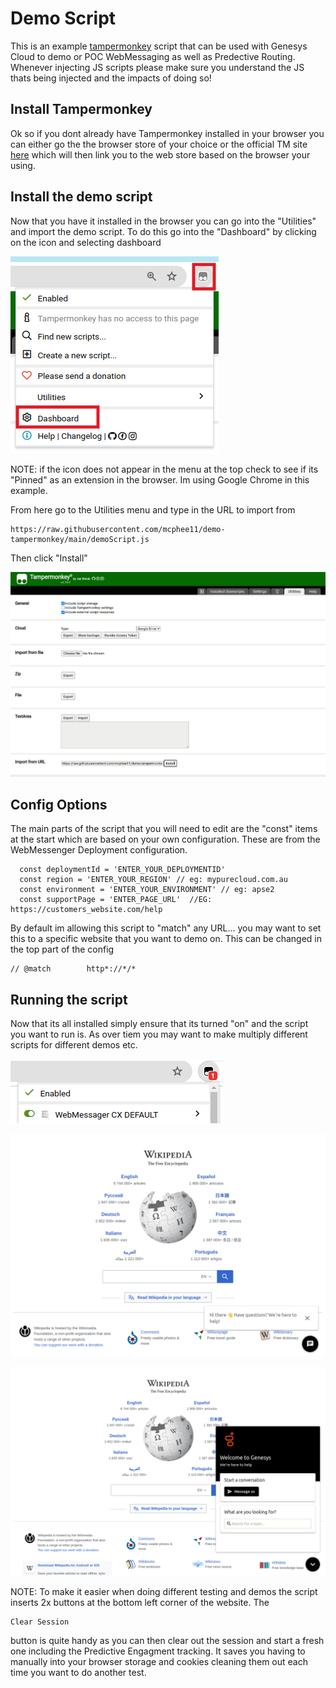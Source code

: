 # Demo Script

This is an example [tampermonkey](https://www.tampermonkey.net/) script that can be used with Genesys Cloud to demo or POC WebMessaging as well as Predective Routing. Whenever injecting JS scripts please make sure you understand the JS thats being injected and the impacts of doing so!

## Install Tampermonkey

Ok so if you dont already have Tampermonkey installed in your browser you can either go the the browser store of your choice or the official TM site [here](https://www.tampermonkey.net/) which will then link you to the web store based on the browser your using.

## Install the demo script

Now that you have it installed in the browser you can go into the "Utilities" and import the demo script. To do this go into the "Dashboard" by clicking on the icon and selecting dashboard

![](/docs/images/menu.png?raw=true)

NOTE: if the icon does not appear in the menu at the top check to see if its "Pinned" as an extension in the browser. Im using Google Chrome in this example.

From here go to the Utilities menu and type in the URL to import from

```
https://raw.githubusercontent.com/mcphee11/demo-tampermonkey/main/demoScript.js
```

Then click "Install"

![](/docs/images/install.png?raw=true)

## Config Options

The main parts of the script that you will need to edit are the "const" items at the start which are based on your own configuration. These are from the WebMessenger Deployment configuration.

```
  const deploymentId = 'ENTER_YOUR_DEPLOYMENTID'
  const region = 'ENTER_YOUR_REGION' // eg: mypurecloud.com.au
  const environment = 'ENTER_YOUR_ENVIRONMENT' // eg: apse2
  const supportPage = 'ENTER_PAGE_URL'  //EG: https://customers_website.com/help
```

By default im allowing this script to "match" any URL... you may want to set this to a specific website that you want to demo on. This can be changed in the top part of the config

```
// @match        http*://*/*
```

## Running the script

Now that its all installed simply ensure that its turned "on" and the script you want to run is. As over tiem you may want to make multiply different scripts for different demos etc.

![](/docs/images/running.png?raw=true)

![](/docs/images/loaded.png?raw=true)

![](/docs/images/loaded2.png?raw=true)

NOTE: To make it easier when doing different testing and demos the script inserts 2x buttons at the bottom left corner of the website. The

```
Clear Session
```

button is quite handy as you can then clear out the session and start a fresh one including the Predictive Engagment tracking. It saves you having to manually into your browser storage and cookies cleaning them out each time you want to do another test.
